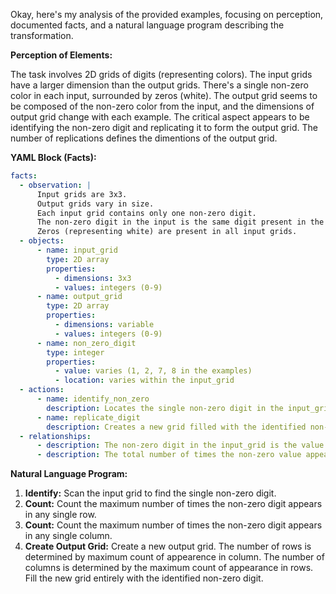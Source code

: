 Okay, here's my analysis of the provided examples, focusing on perception, documented facts, and a natural language program describing the transformation.

**Perception of Elements:**

The task involves 2D grids of digits (representing colors). The input grids have a larger dimension than the output grids. There's a single non-zero color in each input, surrounded by zeros (white). The output grid seems to be composed of the non-zero color from the input, and the dimensions of output grid change with each example. The critical aspect appears to be identifying the non-zero digit and replicating it to form the output grid. The number of replications defines the dimentions of the output grid.

**YAML Block (Facts):**


```yaml
facts:
  - observation: |
      Input grids are 3x3.
      Output grids vary in size.
      Each input grid contains only one non-zero digit.
      The non-zero digit in the input is the same digit present in the output.
      Zeros (representing white) are present in all input grids.
  - objects:
      - name: input_grid
        type: 2D array
        properties:
          - dimensions: 3x3
          - values: integers (0-9)
      - name: output_grid
        type: 2D array
        properties:
          - dimensions: variable
          - values: integers (0-9)
      - name: non_zero_digit
        type: integer
        properties:
          - value: varies (1, 2, 7, 8 in the examples)
          - location: varies within the input_grid
  - actions:
      - name: identify_non_zero
        description: Locates the single non-zero digit in the input_grid.
      - name: replicate_digit
        description: Creates a new grid filled with the identified non-zero digit. The dimension appears related to the number of times the non-zero value appeared in each row.
  - relationships:
      - description: The non-zero digit in the input_grid is the value used to populate the output_grid.
      - description: The total number of times the non-zero value appear in any row and column of the input_grid is the dimentions of output array.
```


**Natural Language Program:**

1.  **Identify:** Scan the input grid to find the single non-zero digit.
2.  **Count:** Count the maximum number of times the non-zero digit appears in any single row.
3.  **Count:** Count the maximum number of times the non-zero digit appears in any single column.
4.  **Create Output Grid:** Create a new output grid. The number of rows is determined by maximum count of appearence in column. The number of columns is determined by the maximum count of appearance in rows. Fill the new grid entirely with the identified non-zero digit.

